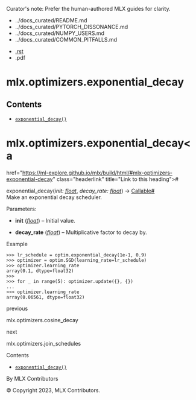 Curator's note: Prefer the human-authored MLX guides for clarity.
- ../docs_curated/README.md
- ../docs_curated/PYTORCH_DISSONANCE.md
- ../docs_curated/NUMPY_USERS.md
- ../docs_curated/COMMON_PITFALLS.md


<div id="main-content" class="bd-main" role="main">

<div class="sbt-scroll-pixel-helper">

</div>

<div class="bd-content">

<div class="bd-article-container">

<div class="bd-header-article d-print-none">

<div class="header-article-items header-article__inner">

<div class="header-article-items__start">

<div class="header-article-item">

<span class="fa-solid fa-bars"></span>

</div>

</div>

<div class="header-article-items__end">

<div class="header-article-item">

<div class="article-header-buttons">

<a href="https://github.com/ml-explore/mlx"
class="btn btn-sm btn-source-repository-button"
data-bs-placement="bottom" data-bs-toggle="tooltip" target="_blank"
title="Source repository"><span class="btn__icon-container"> <em></em>
</span></a>

<div class="dropdown dropdown-download-buttons">

- <a
  href="https://ml-explore.github.io/mlx/build/html/_sources/python/optimizers/_autosummary/mlx.optimizers.exponential_decay.rst"
  class="btn btn-sm btn-download-source-button dropdown-item"
  data-bs-placement="left" data-bs-toggle="tooltip" target="_blank"
  title="Download source file"><span class="btn__icon-container">
  <em></em> </span> <span class="btn__text-container">.rst</span></a>
- <span class="btn__icon-container"> </span>
  <span class="btn__text-container">.pdf</span>

</div>

<span class="btn__icon-container"> </span>

<span class="fa-solid fa-list"></span>

</div>

</div>

</div>

</div>

</div>

<div id="jb-print-docs-body" class="onlyprint">

# mlx.optimizers.exponential_decay

<div id="print-main-content">

<div id="jb-print-toc">

<div>

## Contents

</div>

- <a
  href="https://ml-explore.github.io/mlx/build/html/#mlx.optimizers.exponential_decay"
  class="reference internal nav-link"><span class="pre"><code
  class="docutils literal notranslate">exponential_decay()</code></span></a>

</div>

</div>

</div>

<div id="searchbox">

</div>

<div id="mlx-optimizers-exponential-decay" class="section">

# mlx.optimizers.exponential_decay<a
href="https://ml-explore.github.io/mlx/build/html/#mlx-optimizers-exponential-decay"
class="headerlink" title="Link to this heading">#</a>

<span class="sig-name descname"><span class="pre">exponential_decay</span></span><span class="sig-paren">(</span>*<span class="n"><span class="pre">init</span></span><span class="p"><span class="pre">:</span></span><span class="w"> </span><span class="n"><a href="https://docs.python.org/3/library/functions.html#float"
class="reference external" title="(in Python v3.13)"><span
class="pre">float</span></a></span>*, *<span class="n"><span class="pre">decay_rate</span></span><span class="p"><span class="pre">:</span></span><span class="w"> </span><span class="n"><a href="https://docs.python.org/3/library/functions.html#float"
class="reference external" title="(in Python v3.13)"><span
class="pre">float</span></a></span>*<span class="sig-paren">)</span> <span class="sig-return"><span class="sig-return-icon">→</span> <span class="sig-return-typehint"><a href="https://docs.python.org/3/library/typing.html#typing.Callable"
class="reference external" title="(in Python v3.13)"><span
class="pre">Callable</span></a></span></span><a
href="https://ml-explore.github.io/mlx/build/html/#mlx.optimizers.exponential_decay"
class="headerlink" title="Link to this definition">#</a>  
Make an exponential decay scheduler.

Parameters<span class="colon">:</span>  
- **init**
  (<a href="https://docs.python.org/3/library/functions.html#float"
  class="reference external" title="(in Python v3.13)"><em>float</em></a>)
  – Initial value.

- **decay_rate**
  (<a href="https://docs.python.org/3/library/functions.html#float"
  class="reference external" title="(in Python v3.13)"><em>float</em></a>)
  – Multiplicative factor to decay by.

Example

<div class="doctest highlight-default notranslate">

<div class="highlight">

    >>> lr_schedule = optim.exponential_decay(1e-1, 0.9)
    >>> optimizer = optim.SGD(learning_rate=lr_schedule)
    >>> optimizer.learning_rate
    array(0.1, dtype=float32)
    >>>
    >>> for _ in range(5): optimizer.update({}, {})
    ...
    >>> optimizer.learning_rate
    array(0.06561, dtype=float32)

</div>

</div>

</div>

<div class="prev-next-area">

<a
href="https://ml-explore.github.io/mlx/build/html/python/optimizers/_autosummary/mlx.optimizers.cosine_decay.html"
class="left-prev" title="previous page"><em></em></a>

<div class="prev-next-info">

previous

mlx.optimizers.cosine_decay

</div>

<a
href="https://ml-explore.github.io/mlx/build/html/python/optimizers/_autosummary/mlx.optimizers.join_schedules.html"
class="right-next" title="next page"></a>

<div class="prev-next-info">

next

mlx.optimizers.join_schedules

</div>

</div>

</div>

<div class="bd-sidebar-secondary bd-toc">

<div class="sidebar-secondary-items sidebar-secondary__inner">

<div class="sidebar-secondary-item">

<div class="page-toc tocsection onthispage">

Contents

</div>

- <a
  href="https://ml-explore.github.io/mlx/build/html/#mlx.optimizers.exponential_decay"
  class="reference internal nav-link"><span class="pre"><code
  class="docutils literal notranslate">exponential_decay()</code></span></a>

</div>

</div>

</div>

</div>

<div class="bd-footer-content__inner container">

<div class="footer-item">

By MLX Contributors

</div>

<div class="footer-item">

© Copyright 2023, MLX Contributors.  

</div>

<div class="footer-item">

</div>

<div class="footer-item">

</div>

</div>

</div>
